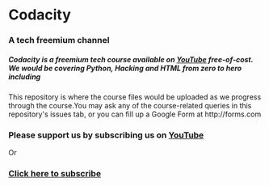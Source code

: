 <h1>Codacity</h1>
<h3>A tech freemium channel</h3>
<h5>Codacity is a freemium tech course available on <a href="https://youtube.com">YouTube</a> free-of-cost. We would be covering Python, Hacking and HTML from zero to hero including </h5>
<p>This repository is where the course files would be uploaded as we progress through the course.You may ask any of the course-related queries in this repository's issues tab, or you can fill up a Google Form at http://forms.com</p>
<h3>Please support us by subscribing us on <a href="https://youtube.com">YouTube</a></h3>
<p>Or</p>
<h3><a href="https://youtube.com">Click here to subscribe</a></h3>
